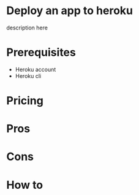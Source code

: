 
# Deploy an app to heroku

description here

# Prerequisites

- Heroku account
- Heroku cli

# Pricing

# Pros

# Cons

# How to

